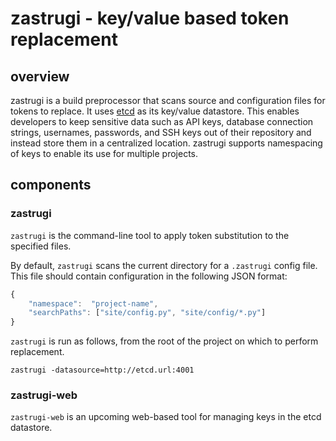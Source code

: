 zastrugi - key/value based token replacement
============================================

overview
----------------------------------------------------
zastrugi is a build preprocessor that scans source and configuration files for tokens to replace. It uses [etcd](https://github.com/coreos/etcd) as its key/value datastore. This enables developers to keep sensitive data such as API keys, database connection strings, usernames, passwords, and SSH keys out of their repository and instead store them in a centralized location. zastrugi supports namespacing of keys to enable its use for multiple projects.

components
-----------------------------------------------------

### zastrugi
`zastrugi` is the command-line tool to apply token substitution to the specified files.

By default, `zastrugi` scans the current directory for a `.zastrugi` config file. This file should contain configuration in the following JSON format:

```javascript
{
	"namespace":  "project-name",
	"searchPaths": ["site/config.py", "site/config/*.py"]
}
```

`zastrugi` is run as follows, from the root of the project on which to perform replacement.

`zastrugi -datasource=http://etcd.url:4001`

### zastrugi-web
`zastrugi-web` is an upcoming web-based tool for managing keys in the etcd datastore.
